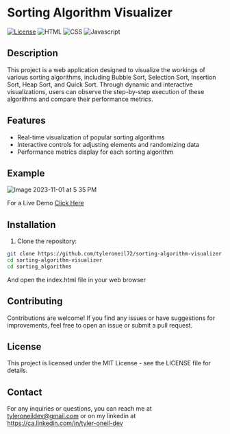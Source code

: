 # Sorting Algorithm Visualizer
[![License](https://img.shields.io/badge/License-MIT-blue.svg)](https://opensource.org/licenses/MIT)
![HTML](https://img.shields.io/badge/HTML-239120?style=for-the-badge&logo=html5&logoColor=white)
![CSS](https://img.shields.io/badge/CSS3-1572B6?style=for-the-badge&logo=css3&logoColor=white)
![Javascript](https://img.shields.io/badge/JavaScript-F7DF1E?style=for-the-badge&logo=javascript&logoColor=black)

## Description
This project is a web application designed to visualize the workings of various sorting algorithms, including Bubble Sort, Selection Sort, Insertion Sort, Heap Sort, and Quick Sort. Through dynamic and interactive visualizations, users can observe the step-by-step execution of these algorithms and compare their performance metrics. 

## Features

- Real-time visualization of popular sorting algorithms
- Interactive controls for adjusting elements and randomizing data
- Performance metrics display for each sorting algorithm
  
## Example
![Image 2023-11-01 at 5 35 PM](https://github.com/tyleroneil72/sorting-algorithm-visualizer/assets/43754564/89d81193-45e0-4211-9677-52a985a7a5c4)

For a Live Demo [Click Here](https://htmlpreview.github.io/?https://github.com/tyleroneil72/sorting-algorithm-visualizer/blob/main/sorting_algorithms/index.html)
## Installation

1. Clone the repository:

```bash
git clone https://github.com/tyleroneil72/sorting-algorithm-visualizer.git
cd sorting-algorithm-visualizer
cd sorting_algorithms
```
And open the index.html file in your web browser

## Contributing
Contributions are welcome! If you find any issues or have suggestions for improvements, feel free to open an issue or submit a pull request.

## License
This project is licensed under the MIT License - see the LICENSE file for details.

## Contact
For any inquiries or questions, you can reach me at tyleroneildev@gmail.com or on my linkedin at https://ca.linkedin.com/in/tyler-oneil-dev
